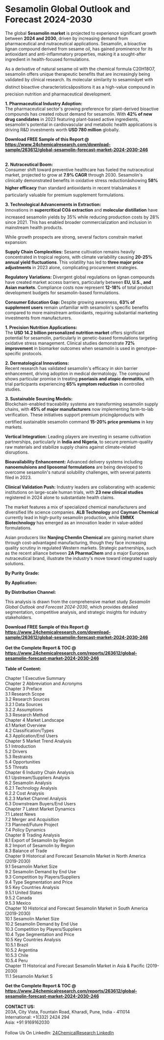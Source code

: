 <h1>Sesamolin Global Outlook and Forecast 2024-2030</h1><p>The global <strong>Sesamolin market</strong> is projected to experience significant growth between <strong>2024 and 2030</strong>, driven by increasing demand from pharmaceutical and nutraceutical applications. Sesamolin, a bioactive lignan compound derived from sesame oil, has gained prominence for its antioxidant and anti-inflammatory properties, making it a sought-after ingredient in health-focused formulations.</p><p>As a derivative of natural sesame oil with the chemical formula C20H18O7, sesamolin offers unique therapeutic benefits that are increasingly being validated by clinical research. Its molecular similarity to sesaminâyet with distinct bioactive characteristicsâpositions it as a high-value compound in precision nutrition and pharmaceutical development.</p><p><strong>1. Pharmaceutical Industry Adoption:</strong><br>
The pharmaceutical sector's growing preference for plant-derived bioactive compounds has created robust demand for sesamolin. With <strong>42% of new drug candidates</strong> in 2023 featuring plant-based active ingredients, sesamolin's potential in cardiovascular and metabolic health applications is driving R&amp;D investments worth <strong>USD 780 million</strong> globally.</p><div><b>Download FREE Sample of this Report @ 
            <a href="https://www.24chemicalresearch.com/download-sample/263612/global-sesamolin-forecast-market-2024-2030-246">
            https://www.24chemicalresearch.com/download-sample/263612/global-sesamolin-forecast-market-2024-2030-246</a></b></div><br><p><strong>2. Nutraceutical Boom:</strong><br>
Consumer shift toward preventive healthcare has fueled the nutraceutical market, projected to grow at <strong>7.9% CAGR</strong> through 2030. Sesamolin's clinically demonstrated benefits in oxidative stress reductionâshowing <strong>58% higher efficacy</strong> than standard antioxidants in recent trialsâmakes it particularly valuable for premium supplement formulations.</p><p><strong>3. Technological Advancements in Extraction:</strong><br>
Innovations in <strong>supercritical COâ extraction</strong> and <strong>molecular distillation</strong> have increased sesamolin yields by 35% while reducing production costs by 28% since 2021. This has enabled broader commercialization and inclusion in mainstream health products.</p><p>While growth prospects are strong, several factors constrain market expansion:</p><p><strong>Supply Chain Complexities:</strong> Sesame cultivation remains heavily concentrated in tropical regions, with climate variability causing <strong>20-25% annual yield fluctuations</strong>. This volatility has led to <strong>three major price adjustments</strong> in 2023 alone, complicating procurement strategies.</p><p><strong>Regulatory Variations:</strong> Divergent global regulations on lignan compounds have created market access barriers, particularly between <strong>EU, U.S., and Asian markets</strong>. Compliance costs now represent <strong>12-18%</strong> of total product development budgets for sesamolin-based formulations.</p><p><strong>Consumer Education Gap:</strong> Despite growing awareness, <strong>63% of supplement users</strong> remain unfamiliar with sesamolin's specific benefits compared to more mainstream antioxidants, requiring substantial marketing investments from manufacturers.</p><p><strong>1. Precision Nutrition Applications:</strong><br>
The <strong>USD 14.2 billion personalized nutrition market</strong> offers significant potential for sesamolin, particularly in genetic-based formulations targeting oxidative stress management. Clinical studies demonstrate <strong>72% improvement</strong> in biomarker outcomes when sesamolin is used in genotype-specific protocols.</p><p><strong>2. Dermatological Innovations:</strong><br>
Recent research has validated sesamolin's efficacy in skin barrier enhancement, driving adoption in medical dermatology. The compound shows particular promise in treating <strong>psoriasis and atopic dermatitis</strong>, with trial participants experiencing <strong>65% symptom reduction</strong> in controlled studies.</p><p><strong>3. Sustainable Sourcing Models:</strong><br>
Blockchain-enabled traceability systems are transforming sesamolin supply chains, with <strong>45% of major manufacturers</strong> now implementing farm-to-lab verification. These initiatives support premium pricingâproducts with certified sustainable sesamolin command <strong>15-20% price premiums</strong> in key markets.</p><p><strong>Vertical Integration:</strong> Leading players are investing in sesame cultivation partnerships, particularly in <strong>India and Nigeria</strong>, to secure premium-quality raw materials and stabilize supply chains against climate-related disruptions.</p><p><strong>Bioavailability Enhancement:</strong> Advanced delivery systems including <strong>nanoemulsions and liposomal formulations</strong> are being developed to overcome sesamolin's natural solubility challenges, with several patents filed in 2023.</p><p><strong>Clinical Validation Push:</strong> Industry leaders are collaborating with academic institutions on large-scale human trials, with <strong>23 new clinical studies</strong> registered in 2024 alone to substantiate health claims.</p><p>The market features a mix of specialized chemical manufacturers and diversified life science companies. <strong>ALB Technology</strong> and <strong>Cayman Chemical</strong> currently lead in high-purity sesamolin production, while <strong>EMMX Biotechnology</strong> has emerged as an innovation leader in value-added formulations.</p><p>Asian producers like <strong>Nanjing Chemlin Chemical</strong> are gaining market share through cost-advantaged manufacturing, though they face increasing quality scrutiny in regulated Western markets. Strategic partnerships, such as the recent alliance between <strong>2A PharmaChem</strong> and a major European nutraceutical brand, illustrate the industry's move toward integrated supply solutions.</p><p><strong>By Purity Grade:</strong></p><p><strong>By Application:</strong></p><p><strong>By Distribution Channel:</strong></p><p>This analysis is drawn from the comprehensive market study <em>Sesamolin Global Outlook and Forecast 2024-2030</em>, which provides detailed segmentation, competitive analysis, and strategic insights for industry stakeholders.</p><div><b>Download FREE Sample of this Report @ 
            <a href="https://www.24chemicalresearch.com/download-sample/263612/global-sesamolin-forecast-market-2024-2030-246">
            https://www.24chemicalresearch.com/download-sample/263612/global-sesamolin-forecast-market-2024-2030-246</a></b></div><br><div><b>Get the Complete Report & TOC @ 
            <a href="https://www.24chemicalresearch.com/reports/263612/global-sesamolin-forecast-market-2024-2030-246">
            https://www.24chemicalresearch.com/reports/263612/global-sesamolin-forecast-market-2024-2030-246</a></b></div><br>
            <b>Table of Content:</b><p>Chapter 1 Executive Summary<br />
Chapter 2 Abbreviation and Acronyms<br />
Chapter 3 Preface<br />
3.1 Research Scope<br />
3.2 Research Sources<br />
3.2.1 Data Sources<br />
3.2.2 Assumptions<br />
3.3 Research Method<br />
Chapter 4 Market Landscape<br />
4.1 Market Overview<br />
4.2 Classification/Types<br />
4.3 Application/End Users<br />
Chapter 5 Market Trend Analysis<br />
5.1 Introduction<br />
5.2 Drivers<br />
5.3 Restraints<br />
5.4 Opportunities<br />
5.5 Threats<br />
Chapter 6 Industry Chain Analysis<br />
6.1 Upstream/Suppliers Analysis<br />
6.2 Sesamolin Analysis<br />
6.2.1 Technology Analysis<br />
6.2.2 Cost Analysis<br />
6.2.3 Market Channel Analysis<br />
6.3 Downstream Buyers/End Users<br />
Chapter 7 Latest Market Dynamics<br />
7.1 Latest News<br />
7.2 Merger and Acquisition<br />
7.3 Planned/Future Project<br />
7.4 Policy Dynamics<br />
Chapter 8 Trading Analysis<br />
8.1 Export of Sesamolin by Region<br />
8.2 Import of Sesamolin by Region<br />
8.3 Balance of Trade<br />
Chapter 9 Historical and Forecast Sesamolin Market in North America (2019-2030)<br />
9.1 Sesamolin Market Size<br />
9.2 Sesamolin Demand by End Use<br />
9.3 Competition by Players/Suppliers<br />
9.4 Type Segmentation and Price<br />
9.5 Key Countries Analysis<br />
9.5.1 United States<br />
9.5.2 Canada<br />
9.5.3 Mexico<br />
Chapter 10 Historical and Forecast Sesamolin Market in South America (2019-2030)<br />
10.1 Sesamolin Market Size<br />
10.2 Sesamolin Demand by End Use<br />
10.3 Competition by Players/Suppliers<br />
10.4 Type Segmentation and Price<br />
10.5 Key Countries Analysis<br />
10.5.1 Brazil<br />
10.5.2 Argentina<br />
10.5.3 Chile<br />
10.5.4 Peru<br />
Chapter 11 Historical and Forecast Sesamolin Market in Asia & Pacific (2019-2030)<br />
11.1 Sesamolin Market S</p><div><b>Get the Complete Report & TOC @ 
            <a href="https://www.24chemicalresearch.com/reports/263612/global-sesamolin-forecast-market-2024-2030-246">
            https://www.24chemicalresearch.com/reports/263612/global-sesamolin-forecast-market-2024-2030-246</a></b></div><br><b>CONTACT US:</b><br>
            203A, City Vista, Fountain Road, Kharadi, Pune, India - 411014<br>
            International: +1(332) 2424 294<br>
            Asia: +91 9169162030 <br><br>
            Follow Us On LinkedIn: <a href="https://www.linkedin.com/company/24chemicalresearch/">24ChemicalResearch LinkedIn</a>